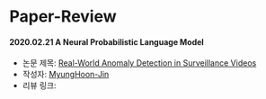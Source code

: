 # Paper-Review

#### 2020.02.21 A Neural Probabilistic Language Model

- 논문 제목: [Real-World Anomaly Detection in Surveillance Videos
](https://papers.nips.cc/paper/1839-a-neural-probabilistic-language-model.pd)
- 작성자: [MyungHoon-Jin](https://github.com/jinmang2)
- 리뷰 링크:
